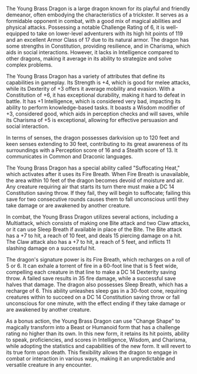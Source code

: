 The Young Brass Dragon is a large dragon known for its playful and friendly demeanor, often embodying the characteristics of a trickster. It serves as a formidable opponent in combat, with a good mix of magical abilities and physical attacks. Possessing a notable Challenge Rating of 6, it is well-equipped to take on lower-level adventurers with its high hit points of 119 and an excellent Armor Class of 17 due to its natural armor. The dragon has some strengths in Constitution, providing resilience, and in Charisma, which aids in social interactions. However, it lacks in Intelligence compared to other dragons, making it average in its ability to strategize and solve complex problems. 

The Young Brass Dragon has a variety of attributes that define its capabilities in gameplay. Its Strength is +4, which is good for melee attacks, while its Dexterity of +3 offers it average mobility and evasion. With a Constitution of +6, it has exceptional durability, making it hard to defeat in battle. It has +1 Intelligence, which is considered very bad, impacting its ability to perform knowledge-based tasks. It boasts a Wisdom modifier of +3, considered good, which aids in perception checks and will saves, while its Charisma of +5 is exceptional, allowing for effective persuasion and social interaction.

In terms of senses, the dragon possesses darkvision up to 120 feet and keen senses extending to 30 feet, contributing to its great awareness of its surroundings with a Perception score of 16 and a Stealth score of 13. It communicates in Common and Draconic languages. 

The Young Brass Dragon has a special ability called "Suffocating Heat," which activates after it uses its Fire Breath. When Fire Breath is unavailable, the area within 10 feet of the dragon becomes devoid of moisture and air. Any creature requiring air that starts its turn there must make a DC 14 Constitution saving throw. If they fail, they will begin to suffocate; failing this save for two consecutive rounds causes them to fall unconscious until they take damage or are awakened by another creature.

In combat, the Young Brass Dragon utilizes several actions, including a Multiattack, which consists of making one Bite attack and two Claw attacks, or it can use Sleep Breath if available in place of the Bite. The Bite attack has a +7 to hit, a reach of 10 feet, and deals 15 piercing damage on a hit. The Claw attack also has a +7 to hit, a reach of 5 feet, and inflicts 11 slashing damage on a successful hit.

The dragon's signature power is its Fire Breath, which recharges on a roll of 5 or 6. It can exhale a torrent of fire in a 60-foot line that is 5 feet wide, compelling each creature in that line to make a DC 14 Dexterity saving throw. A failed save results in 35 fire damage, while a successful save halves that damage. The dragon also possesses Sleep Breath, which has a recharge of 6. This ability unleashes sleep gas in a 30-foot cone, requiring creatures within to succeed on a DC 14 Constitution saving throw or fall unconscious for one minute, with the effect ending if they take damage or are awakened by another creature.

As a bonus action, the Young Brass Dragon can use "Change Shape" to magically transform into a Beast or Humanoid form that has a challenge rating no higher than its own. In this new form, it retains its hit points, ability to speak, proficiencies, and scores in Intelligence, Wisdom, and Charisma, while adopting the statistics and capabilities of the new form. It will revert to its true form upon death. This flexibility allows the dragon to engage in combat or interaction in various ways, making it an unpredictable and versatile creature in any encounter.